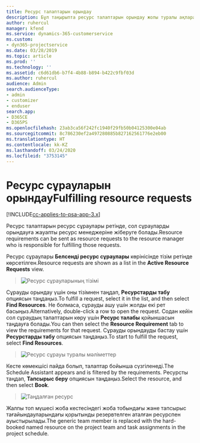 ```yaml
---
title: Ресурс талаптарын орындау
description: Бұл тақырыпта ресурс талаптарын орындау жолы туралы ақпарат берілген.
author: ruhercul
manager: kfend
ms.service: dynamics-365-customerservice
ms.custom:
- dyn365-projectservice
ms.date: 03/28/2019
ms.topic: article
ms.prod: ''
ms.technology: ''
ms.assetid: c6d61db6-b7f4-4b88-b894-b422c9fbf03d
ms.author: ruhercul
audience: Admin
search.audienceType:
- admin
- customizer
- enduser
search.app:
- D365CE
- D365PS
ms.openlocfilehash: 23ab3ca56f242fc1940f29fb50b04125300e04ab
ms.sourcegitcommit: 8c786230ef2a497280885b827162561776e2eb00
ms.translationtype: HT
ms.contentlocale: kk-KZ
ms.lasthandoff: 03/24/2020
ms.locfileid: "3753145"
---
```

# <a name="fulfilling-resource-requests"></a><span data-ttu-id="440c9-103">Ресурс сұрауларын орындау</span><span class="sxs-lookup"><span data-stu-id="440c9-103">Fulfilling resource requests</span></span>

[!INCLUDE[cc-applies-to-psa-app-3.x](../includes/cc-applies-to-psa-app-3x.md)]

<span data-ttu-id="440c9-104">Ресурс талаптарын ресурс сұраулары ретінде, сол сұрауларды орындауға жауапты ресурс менеджеріне жіберуге болады.</span><span class="sxs-lookup"><span data-stu-id="440c9-104">Resource requirements can be sent as resource requests to the resource manager who is responsible for fulfilling those requests.</span></span>

<span data-ttu-id="440c9-105">Ресурс сұраулары **Белсенді ресурс сұраулары** көрінісінде тізім ретінде көрсетілген.</span><span class="sxs-lookup"><span data-stu-id="440c9-105">Resource requests are shown as a list in the **Active Resource Requests** view.</span></span>

> ![Ресурс сұрауларының тізімі](media/Resource-Management-image59.png)

<span data-ttu-id="440c9-107">Сұрауды орындау үшін оны тізімнен таңдап, **Ресурстарды табу** опциясын таңдаңыз.</span><span class="sxs-lookup"><span data-stu-id="440c9-107">To fulfill a request, select it in the list, and then select **Find Resources**.</span></span> <span data-ttu-id="440c9-108">Не болмаса, сұрауды ашу үшін жолды екі рет басыңыз.</span><span class="sxs-lookup"><span data-stu-id="440c9-108">Alternatively, double-click a row to open the request.</span></span> <span data-ttu-id="440c9-109">Содан кейін сол сұраудың талаптарын көру үшін **Ресурс талабы** қойыншасын таңдауға болады.</span><span class="sxs-lookup"><span data-stu-id="440c9-109">You can then select the **Resource Requirement** tab to view the requirements for that request.</span></span> <span data-ttu-id="440c9-110">Сұрауды орындауды бастау үшін **Ресурстарды табу** опциясын таңдаңыз.</span><span class="sxs-lookup"><span data-stu-id="440c9-110">To start to fulfill the request, select **Find Resources**.</span></span>

> ![Ресурс сұрауы туралы мәліметтер](media/Resource-Management-image60.png)

<span data-ttu-id="440c9-112">Кесте көмекшісі пайда болып, талаптар бойынша сүзгіленеді.</span><span class="sxs-lookup"><span data-stu-id="440c9-112">The Schedule Assistant appears and is filtered by the requirements.</span></span> <span data-ttu-id="440c9-113">Ресурсты таңдап, **Тапсырыс беру** опциясын таңдаңыз.</span><span class="sxs-lookup"><span data-stu-id="440c9-113">Select the resource, and then select **Book**.</span></span>

> ![Таңдалған ресурс](media/Resource-Management-image61.png)

<span data-ttu-id="440c9-115">Жалпы топ мүшесі жоба кестесіндегі жоба тобындағы және тапсырыс тағайындауларындағы қорытынды резервтелген аталған ресурспен ауыстырылады.</span><span class="sxs-lookup"><span data-stu-id="440c9-115">The generic team member is replaced with the hard-booked named resource on the project team and task assignments in the project schedule.</span></span>
